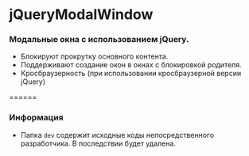 jQueryModalWindow
============

### Модальные окна с использованием jQuery.
* Блокируют прокрутку основного контента.
* Поддерживают создание окон в окнах с блокировкой родителя.
* Кросбраузерность (при использовании кросбраузерной версии jQuery)


======

### Информация
* Папка `dev` содержит исходные коды непосредственного разработчика. В последствии будет удалена.
